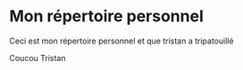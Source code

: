 # Mon répertoire personnel
Ceci est mon répertoire personnel et que tristan a tripatouillé


Coucou Tristan